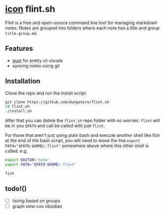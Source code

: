 
# [icon](icon.png) flint.sh
Flint is a free and open-source command line tool for managing markdown notes. Notes are grouped into folders where each note has a title and group `title.group.md`.

## Features
- [gum](https://github.com/charmbracelet/gum) for pretty cli visuals
- syncing notes using git

## Installation
Clone the repo and run the install script:
```bash
git clone https://github.com/dungatoro/flint.sh
cd flint.sh
./install.sh
```
After that you can delete the `flint.sh` repo folder with no worries. `flint` will be in you `$PATH` and call be called with just `flint`.

For those that aren't just using plain bash and execute another shell like fish at the end of the bash script, you will need to move the line `export PATH="$PATH:$HOME/.flint"` somewhere above where this other shell is called. e.g.
```bash
export EDITOR='nvim'
export PATH="$PATH:$HOME/.flint"

fish
```

## todo!()
- [ ] listing based on groups
- [ ] graph view cos obsidian

